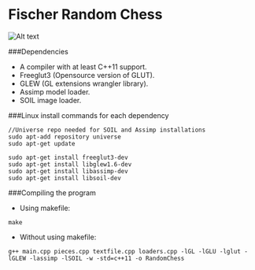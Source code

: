 # Fischer Random Chess

![Alt text](https://cloud.githubusercontent.com/assets/13442473/10416393/5e9edbda-7072-11e5-89e5-b0e79c520706.png "Lines aren't rendered properly in this image")

###Dependencies
- A compiler with at least C++11 support.
- Freeglut3 (Opensource version of GLUT).
- GLEW (GL extensions wrangler library).
- Assimp model loader.
- SOIL image loader.


###Linux install commands for each dependency
```
//Universe repo needed for SOIL and Assimp installations
sudo apt-add repository universe
sudo apt-get update

sudo apt-get install freeglut3-dev
sudo apt-get install libglew1.6-dev
sudo apt-get install libassimp-dev
sudo apt-get install libsoil-dev
```

###Compiling the program

- Using makefile:
```
make
```
- Without using makefile:
```
g++ main.cpp pieces.cpp textfile.cpp loaders.cpp -lGL -lGLU -lglut -lGLEW -lassimp -lSOIL -w -std=c++11 -o RandomChess
```